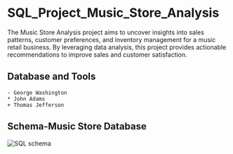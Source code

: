 # SQL_Project_Music_Store_Analysis

The Music Store Analysis project aims to uncover insights into sales patterns, customer preferences, and inventory management for a music retail business. By leveraging data analysis, this project provides actionable recommendations to improve sales and customer satisfaction.


## Database and Tools
```
- George Washington
* John Adams
+ Thomas Jefferson
```
## Schema-Music Store Database

![SQL schema](https://github.com/user-attachments/assets/de4c1d49-d48c-4031-8a7d-d28c99de0201)

